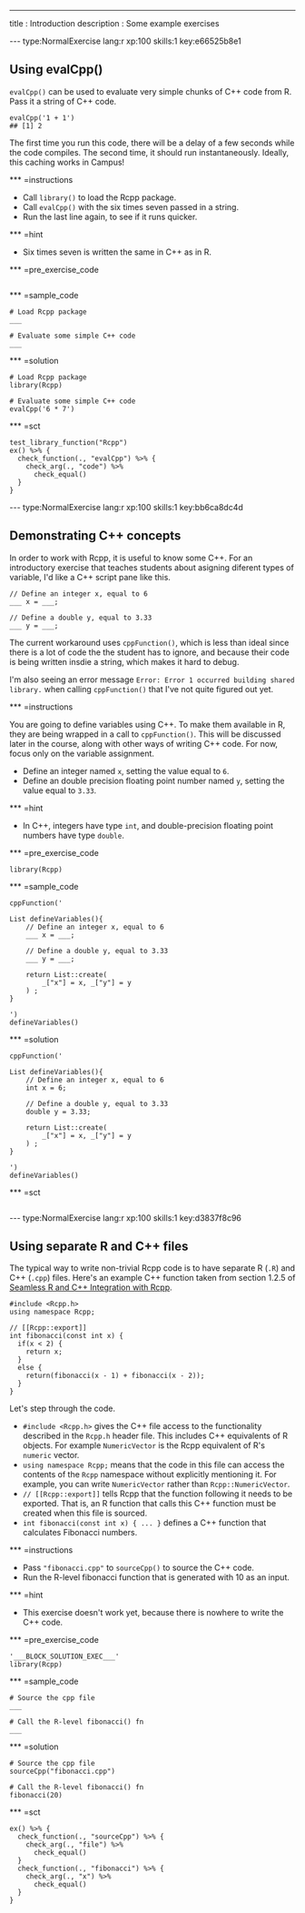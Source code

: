 ---
title       : Introduction
description : Some example exercises

--- type:NormalExercise lang:r xp:100 skills:1 key:e66525b8e1
## Using evalCpp()

`evalCpp()` can be used to evaluate very simple chunks of C++ code from R. Pass it a string of C++ code.

```{r}
evalCpp('1 + 1')
## [1] 2
```

The first time you run this code, there will be a delay of a few seconds while the code compiles. The second time, it should run instantaneously. Ideally, this caching works in Campus!

*** =instructions

- Call `library()` to load the Rcpp package.
- Call `evalCpp()` with the six times seven passed in a string.
- Run the last line again, to see if it runs quicker.

*** =hint

- Six times seven is written the same in C++ as in R.

*** =pre_exercise_code
```{r}

```

*** =sample_code
```{r}
# Load Rcpp package
___

# Evaluate some simple C++ code
___
```

*** =solution
```{r}
# Load Rcpp package
library(Rcpp)

# Evaluate some simple C++ code
evalCpp('6 * 7')
```

*** =sct
```{r}
test_library_function("Rcpp")
ex() %>% {
  check_function(., "evalCpp") %>% {
    check_arg(., "code") %>% 
      check_equal()
  }
}
```



--- type:NormalExercise lang:r xp:100 skills:1 key:bb6ca8dc4d
## Demonstrating C++ concepts

In order to work with Rcpp, it is useful to know some C++.  For an introductory exercise that teaches students about asigning diferent types of variable, I'd like a C++ script pane like this.

```{cpp}
// Define an integer x, equal to 6
___ x = ___;

// Define a double y, equal to 3.33
___ y = ___;
```

The current workaround uses `cppFunction()`, which is less than ideal since there is a lot of code the the student has to ignore, and because their code is being written insdie a string, which makes it hard to debug.

I'm also seeing an error message `Error: Error 1 occurred building shared library.` when calling `cppFunction()` that I've not quite figured out yet.

*** =instructions

You are going to define variables using C++. To make them available in R, they are being wrapped in a call to `cppFunction()`. This will be discussed later in the course, along with other ways of writing C++ code. For now, focus only on the variable assignment.

- Define an integer named `x`, setting the value equal to `6`.
- Define an double precision floating point number named `y`, setting the value equal to `3.33`.


*** =hint

- In C++, integers have type `int`, and double-precision floating point numbers have type `double`.

*** =pre_exercise_code
```{r}
library(Rcpp)
```

*** =sample_code
```{r}
cppFunction('

List defineVariables(){
    // Define an integer x, equal to 6
    ___ x = ___;
    
    // Define a double y, equal to 3.33
    ___ y = ___;
    
    return List::create( 
        _["x"] = x, _["y"] = y
    ) ;
}

')
defineVariables()
```

*** =solution
```{r}
cppFunction('

List defineVariables(){
    // Define an integer x, equal to 6
    int x = 6;
    
    // Define a double y, equal to 3.33
    double y = 3.33;
    
    return List::create( 
        _["x"] = x, _["y"] = y
    ) ;
}

')
defineVariables()
```

*** =sct
```{r}

```
--- type:NormalExercise lang:r xp:100 skills:1 key:d3837f8c96
## Using separate R and C++ files 

The typical way to write non-trivial Rcpp code is to have separate R (`.R`) and C++ (`.cpp`) files.  Here's an example C++ function taken from section 1.2.5 of [Seamless R and C++ Integration with Rcpp](https://www.springer.com/us/book/9781461468677).

```{cpp}
#include <Rcpp.h>
using namespace Rcpp;

// [[Rcpp::export]]
int fibonacci(const int x) {
  if(x < 2) {
    return x;
  }
  else {
    return(fibonacci(x - 1) + fibonacci(x - 2));
  }
}
```

Let's step through the code.

- `#include <Rcpp.h>` gives the C++ file access to the functionality described in the `Rcpp.h` header file. This includes C++ equivalents of R objects. For example `NumericVector` is the Rcpp equivalent of R's `numeric` vector.
- `using namespace Rcpp;` means that the code in this file can access the contents of the `Rcpp` namespace without explicitly mentioning it. For example, you can write `NumericVector` rather than `Rcpp::NumericVector`.
- `// [[Rcpp::export]]` tells Rcpp that the function following it needs to be exported. That is, an R function that calls this C++ function must be created when this file is sourced.
- `int fibonacci(const int x) { ... }` defines a C++ function that calculates Fibonacci numbers. 

*** =instructions

- Pass `"fibonacci.cpp"` to `sourceCpp()` to source the C++ code.
- Run the R-level fibonacci function that is generated with 10 as an input.

*** =hint

- This exercise doesn't work yet, because there is nowhere to write the C++ code.

*** =pre_exercise_code
```{r}
'___BLOCK_SOLUTION_EXEC___'
library(Rcpp)
```

*** =sample_code
```{r}
# Source the cpp file
___

# Call the R-level fibonacci() fn
___
```

*** =solution
```{r}
# Source the cpp file
sourceCpp("fibonacci.cpp")

# Call the R-level fibonacci() fn
fibonacci(20)
```

*** =sct
```{r}
ex() %>% {
  check_function(., "sourceCpp") %>% {
    check_arg(., "file") %>% 
      check_equal()
  }
  check_function(., "fibonacci") %>% {
    check_arg(., "x") %>% 
      check_equal()
  }
}
```
